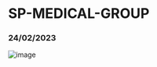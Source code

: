 # SP-MEDICAL-GROUP
### 24/02/2023
![image](https://user-images.githubusercontent.com/125681788/221176101-bcf80585-7aa2-4103-8061-af06537fca61.png)
